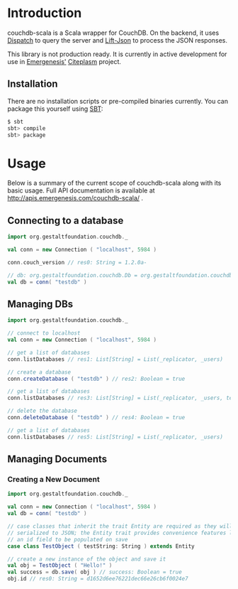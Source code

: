 # Introduction

couchdb-scala is a Scala wrapper for CouchDB. On the backend, it uses 
[Dispatch](http://dispatch.databinder.net/Dispatch.html) to query the server 
and [Lift-Json](https://github.com/lift/lift/tree/master/framework/lift-base/lift-json/>)
to process the JSON responses.

This library is not production ready. It is currently in active development for
use in [Emergenesis'](http://www.emergenesis.com>)
[Citeplasm](http://wiki.emergenesis.com/Citeplasm) project.

## Installation

There are no installation scripts or pre-compiled binaries currently. You can
package this yourself using [SBT](https://github.com/harrah/xsbt/wiki):

```bash
$ sbt
sbt> compile
sbt> package
```

# Usage

Below is a summary of the current scope of couchdb-scala along with its basic
usage. Full API documentation is available at http://apis.emergenesis.com/couchdb-scala/ .

## Connecting to a database

```scala
import org.gestaltfoundation.couchdb._

val conn = new Connection ( "localhost", 5984 )

conn.couch_version // res0: String = 1.2.0a-

// db: org.gestaltfoundation.couchdb.Db = org.gestaltfoundation.couchdb.Db@41b0b9ed
val db = conn( "testdb" )
```

## Managing DBs

```scala
import org.gestaltfoundation.couchdb._

// connect to localhost
val conn = new Connection ( "localhost", 5984 )

// get a list of databases
conn.listDatabases // res1: List[String] = List(_replicator, _users)

// create a database
conn.createDatabase ( "testdb" ) // res2: Boolean = true

// get a list of databases
conn.listDatabases // res3: List[String] = List(_replicator, _users, testdb)

// delete the database
conn.deleteDatabase ( "testdb" ) // res4: Boolean = true

// get a list of databases
conn.listDatabases // res5: List[String] = List(_replicator, _users)
```

## Managing Documents

### Creating a New Document

```scala
import org.gestaltfoundation.couchdb._

val conn = new Connection ( "localhost", 5984 )
val db = conn( "testdb" )

// case classes that inherit the trait Entity are required as they will be
// serialized to JSON; the Entity trait provides convenience features like
// an id field to be populated on save
case class TestObject ( testString: String ) extends Entity

// create a new instance of the object and save it
val obj = TestObject ( "Hello!" )
val success = db.save( obj ) // success: Boolean = true
obj.id // res0: String = d1652d6ee76221dec66e26cb6f0024e7
```


